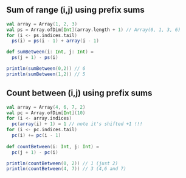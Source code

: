 
## Sum of range (i,j) using prefix sums
```scala
val array = Array(1, 2, 3)
val ps = Array.ofDim[Int](array.length + 1) // Array(0, 1, 3, 6)
for (i <- ps.indices.tail)
  ps(i) = ps(i - 1) + array(i - 1)

def sumBetween(i: Int, j: Int) = 
  ps(j + 1) - ps(i) 

println(sumBetween(0,2)) // 6
println(sumBetween(1,2)) // 5
```

## Count between (i,j) using prefix sums
```scala
val array = Array(4, 6, 7, 2)
val pc = Array.ofDim[Int](10)
for (i <- array.indices)
  pc(array(i) + 1) = 1 // note it's shifted +1 !!!
for (i <- pc.indices.tail)
  pc(i) += pc(i - 1)
  
def countBetween(i: Int, j: Int) = 
  pc(j + 1) - pc(i)

println(countBetween(0, 2)) // 1 (just 2)
println(countBetween(4, 7)) // 3 (4,6 and 7)
```
